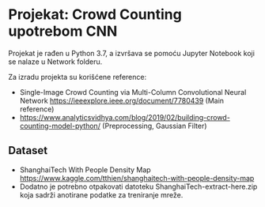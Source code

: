 # Projekat: Crowd Counting upotrebom CNN

Projekat je rađen u Python 3.7, a izvršava se pomoću Jupyter Notebook koji se nalaze u Network folderu.

Za izradu projekta su korišćene reference: 
- Single-Image Crowd Counting via Multi-Column Convolutional Neural Network https://ieeexplore.ieee.org/document/7780439 (Main reference)
- https://www.analyticsvidhya.com/blog/2019/02/building-crowd-counting-model-python/ (Preprocessing, Gaussian Filter)

## Dataset
- ShanghaiTech With People Density Map https://www.kaggle.com/tthien/shanghaitech-with-people-density-map
- Dodatno je potrebno otpakovati datoteku ShanghaiTech-extract-here.zip koja sadrži anotirane podatke za treniranje mreže.
